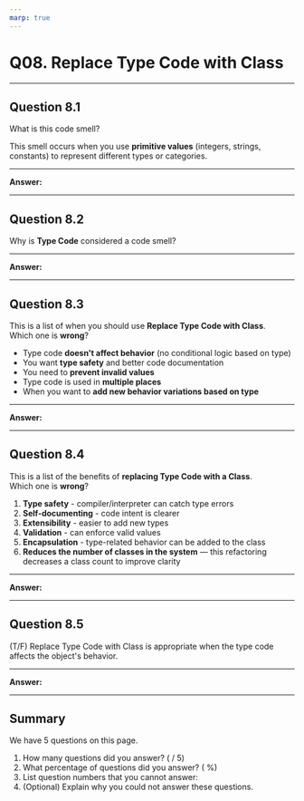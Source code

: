 ```yaml
---
marp: true
---
```


# Q08. Replace Type Code with Class

---

## Question 8.1

What is this code smell?

This smell occurs when you use **primitive values** (integers, strings, constants) to represent different types or categories.  

---

**Answer:**  


---

## Question 8.2

Why is **Type Code** considered a code smell?  

---

**Answer:**  


---

## Question 8.3

This is a list of when you should use **Replace Type Code with Class**.  
Which one is **wrong**?

- Type code **doesn't affect behavior** (no conditional logic based on type)
- You want **type safety** and better code documentation
- You need to **prevent invalid values**
- Type code is used in **multiple places**
- When you want to **add new behavior variations based on type**

---

**Answer:**


---

## Question 8.4

This is a list of the benefits of **replacing Type Code with a Class**.  
Which one is **wrong**?

1. **Type safety** - compiler/interpreter can catch type errors
2. **Self-documenting** - code intent is clearer
3. **Extensibility** - easier to add new types
4. **Validation** - can enforce valid values
5. **Encapsulation** - type-related behavior can be added to the class
6. **Reduces the number of classes in the system** — this refactoring decreases a class count to improve clarity  

---

**Answer:**


---

## Question 8.5

(T/F) Replace Type Code with Class is appropriate when the type code affects the object's behavior.

---

**Answer:**


---

## Summary

We have 5 questions on this page.

1. How many questions did you answer? ( / 5)
2. What percentage of questions did you answer? (  %)
3. List question numbers that you cannot answer:
4. (Optional) Explain why you could not answer these questions.
